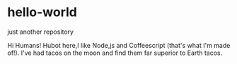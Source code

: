 # hello-world
just another repository

Hi Humans!
Hubot here,I like Node,js and Coffeescript (that's what I'm made of!).
I've had tacos on the moon and find them far superior to Earth tacos.
